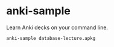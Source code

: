 # anki-sample

Learn Anki decks on your command line.

```bash
anki-sample database-lecture.apkg
```